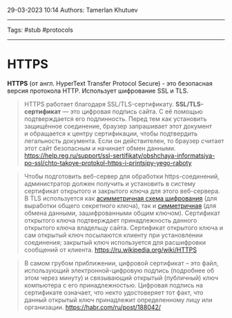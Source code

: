 29-03-2023
10:14
Authors: Tamerlan Khutuev
***
Tags: #stub #protocols 
***
# HTTPS

**HTTPS** (от англ. HyperText Transfer Protocol Secure) - это безопасная версия протокола HTTP. Использует шифрование SSL и TLS. 

>HTTPS работает благодаря SSL/TLS-сертификату. **SSL/TLS-сертификат** ― это цифровая подпись сайта. С её помощью подтверждается его подлинность. Перед тем как установить защищённое соединение, браузер запрашивает этот документ и обращается к центру сертификации, чтобы подтвердить легальность документа. Если он действителен, то браузер считает этот сайт безопасным и начинает обмен данными. 
>https://help.reg.ru/support/ssl-sertifikaty/obshchaya-informatsiya-po-ssl/chto-takoye-protokol-https-i-printsipy-yego-raboty

>Чтобы подготовить веб-сервер для обработки https-соединений, администратор должен получить и установить в систему сертификат открытого и закрытого ключа для этого веб-сервера. В TLS используется как [асимметричная схема шифрования](https://ru.wikipedia.org/wiki/%D0%9A%D1%80%D0%B8%D0%BF%D1%82%D0%BE%D1%81%D0%B8%D1%81%D1%82%D0%B5%D0%BC%D0%B0_%D1%81_%D0%BE%D1%82%D0%BA%D1%80%D1%8B%D1%82%D1%8B%D0%BC_%D0%BA%D0%BB%D1%8E%D1%87%D0%BE%D0%BC "Криптосистема с открытым ключом") (для выработки общего секретного ключа), так и [симметричная](https://ru.wikipedia.org/wiki/%D0%A1%D0%B8%D0%BC%D0%BC%D0%B5%D1%82%D1%80%D0%B8%D1%87%D0%BD%D0%BE%D0%B5_%D1%88%D0%B8%D1%84%D1%80%D0%BE%D0%B2%D0%B0%D0%BD%D0%B8%D0%B5 "Симметричное шифрование") (для обмена данными, зашифрованными общим ключом). Сертификат открытого ключа подтверждает принадлежность данного открытого ключа владельцу сайта. Сертификат открытого ключа и сам открытый ключ посылаются клиенту при установлении соединения; закрытый ключ используется для расшифровки сообщений от клиента.
>https://ru.wikipedia.org/wiki/HTTPS

>В самом грубом приближении, цифровой сертификат – это файл, использующий электронной-цифровую подпись (подробнее об этом через минуту) и связывающий открытый (публичный) ключ компьютера с его принадлежностью. Цифровая подпись на сертификате означает, что некто удостоверяет тот факт, что данный открытый ключ принадлежит определенному лицу или организации.
>https://habr.com/ru/post/188042/